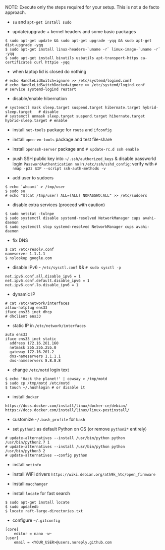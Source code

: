 NOTE: Execute only the steps required for your setup. This is not a de facto approach.

- `su` and `apt-get install sudo`

- update/upgrade + kernel headers and some basic packages
```
$ sudo apt-get update && sudo apt-get upgrade -yqq && sudo apt-get dist-upgrade -yqq
$ sudo apt-get install linux-headers-`uname -r` linux-image-`uname -r` -yqq
$ sudo apt-get install binutils usbutils apt-transport-https ca-certificates curl httpie -yqq
```

- when laptop lid is closed do nothing
```
# echo HandleLidSwitch=ignore >> /etc/systemd/logind.conf
# echo HandleLidSwitchDocked=ignore >> /etc/systemd/logind.conf
# service systemd-logind restart
```

- disable/enable hibernation
```
# systemctl mask sleep.target suspend.target hibernate.target hybrid-sleep.target   # disable
# systemctl unmask sleep.target suspend.target hibernate.target hybrid-sleep.target # enable
```

- install `net-tools` package for `route` and `ifconfig`

- install `open-vm-tools` package and test file-share

- install `openssh-server` package and `# update-rc.d ssh enable`

- push SSH public key into `~/.ssh/authorized_keys` & disable passworld login `PasswordAuthentication no` in `/etc/ssh/sshd_config`; verify with `# nmap -p22 $IP --script ssh-auth-methods -v`

- add user to sudoers
```
$ echo `whoami` > /tmp/user
$ sudo su
# echo "$(cat /tmp/user) ALL=(ALL) NOPASSWD:ALL" >> /etc/sudoers
```

- disable extra services (proceed with caution)
```
$ sudo netstat -tulnpe
$ sudo systemctl disable systemd-resolved NetworkManager cups avahi-daemon
$ sudo systemctl stop systemd-resolved NetworkManager cups avahi-daemon
```

- fix DNS
```
$ cat /etc/resolv.conf
nameserver 1.1.1.1
$ nslookup google.com
```

- disable IPv6 - `/etc/sysctl.conf` && `# sudo sysctl -p`
```
net.ipv6.conf.all.disable_ipv6 = 1
net.ipv6.conf.default.disable_ipv6 = 1
net.ipv6.conf.lo.disable_ipv6 = 1
```

- dynamic IP
```
# cat /etc/network/interfaces
allow-hotplug ens33
iface ens33 inet dhcp
# dhclient ens33
```

- static IP in `/etc/network/interfaces`
```
auto ens33
iface ens33 inet static 
  address 172.16.201.160
  netmask 255.255.255.0
  gateway 172.16.201.2
  dns-nameservers 1.1.1.1
  dns-nameservers 8.8.8.8
```

- change `/etc/motd` login text
```
$ echo 'Hack the planet!' | cowsay > /tmp/motd
$ sudo cp /tmp/motd /etc/motd
$ touch ~/.hushlogin # or disable it
```

- install `docker`
```
https://docs.docker.com/install/linux/docker-ce/debian/
https://docs.docker.com/install/linux/linux-postinstall/
```

- customize `~/.bash_profile` for `bash`

- set `python3` as default Python on OS (or remove `python2*` entirely)
```
# update-alternatives --install /usr/bin/python python /usr/bin/python2.7 1
# update-alternatives --install /usr/bin/python python /usr/bin/python3 2
# update-alternatives --config python
```

- install `netinfo`

- install WiFi drivers `https://wiki.debian.org/ath9k_htc/open_firmware`

- install `macchanger`

- install `locate` for fast search
```
$ sudo apt-get install locate
$ sudo updatedb
$ locate raft-large-directories.txt
```

- configure `~/.gitconfig`
```
[core]
	editor = nano -w~
[user]
	email = <YOUR_USER>@users.noreply.github.com
```
